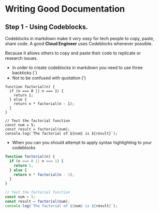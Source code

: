 # Writing Good Documentation

## Step 1 - Using Codeblocks.

Codeblocks in markdown make it *very easy* for tech people to copy, paste, share code.
A good __Cloud Engineer__ uses Codeblocks whenever possible.

Because it allows others to copy and paste their code to replicate or research issues.

- In order to create codeblocks in markdown you need to use three backticks (`)
- Not to be confused with quotation (')
```
function factorial(n) {
  if (n === 0 || n === 1) {
    return 1;
  } else {
    return n * factorial(n - 1);
  }
}

// Test the factorial function
const num = 5;
const result = factorial(num);
console.log(`The factorial of ${num} is ${result}`);
```

- When you can you should attempt to apply syntax highlighting to your codeblocks

```javascript
function factorial(n) {
  if (n === 0 || n === 1) {
    return 1;
  } else {
    return n * factorial(n - 1);
  }
}

// Test the factorial function
const num = 5;
const result = factorial(num);
console.log(`The factorial of ${num} is ${result}`);
```
